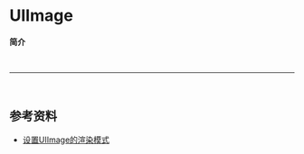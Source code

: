 # UIImage

**简介**


<br>

***

<br>

## 参考资料

* [设置UIImage的渲染模式](http://blog.csdn.net/djxiaoyu_haha/article/details/40949083)